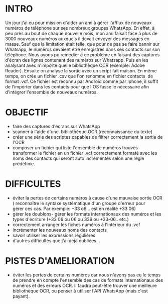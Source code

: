 # INTRO

Un jour j'ai eu pour mission d'aider un ami à gérer l'afflux de nouveaux numéros de téléphone sur ses nombreux groupes WhatsApp. En effet, à peu près au bout de chaque nouvelle mois, mon ami faisait face à plus de 3000 nouveaux numéros auxquels il devait envoyer des messages en masse. Sauf que la limitation était telle, que pour ne pas se faire bannir sur Whatsapp, le numéros devaient être enregistrés dans ses contacts sur son téléphone.
Nous avons pu remédier à ce problème en faisant des captures d'écran des lignes contenant des numéros sur Whatsapp. 
Puis en les analysant avec n'importe quelle bibliothèque OCR (exemple: Adobe Reader). 
Ensuite on analyse la sortie avec un script fait maison. 
En même temps, on crée un fichier .csv que l'on renomme en fichier contacts  de format .vcf. 
Ce fichier est reconnu par Android comme par Iphone, il suffit de l'importer dans les contacts pour que l'OS fasse le nécessaire afin d'intégrer l'ensemble de nouveaux numéros.  

# OBJECTIF
- faire des captures d'écrans sur WhatsApp
- scanner à l'aide d'une  bibliothèque OCR (reconnaissance du texte)
- créer une série des scriptes capables de filtrer correctement la sortie de l'OCR
- composer un fichier qui liste l'ensemble de numéros trouvés- transformer le fichier en un fichier .vcf correctement formaté avec les noms des contacts qui seront auto incrémentés selon une règle prédéfinie.

# DIFFICULTES
- éviter la pertes de certains numéros à cause d'une mauvaise sortie OCR
( reconnaître le syntaxe systématique d'un groupe d'erreur pour gérer ces cas. Par exemple: +33 o6... est en réalité +33 06)
- gérer les doublons- gérer les formats internationaux des numéros et les types d'écriture (+33 06 ou 06 ou 336 ou +33-06.. etc.)
- correctement arranger les fiches numéros à l'intérieur du .vcf
- incrémenter les nouveaux noms des contacts
- savoir utiliser les expressions régulières 
- d'autres difficultés que j'ai déjà oubliées...
# PISTES D'AMELIORATION
- éviter les pertes de certains numéros car nous n'avons pas eu le temps de prendre en compte l'ensemble des cas de formats internationaux des numéros et des erreurs OCR. Il faudra peut-être trouver une meilleure bibliothèque OCR, ou penser à utiliser l'API WhatsApp (mais c'est payant).